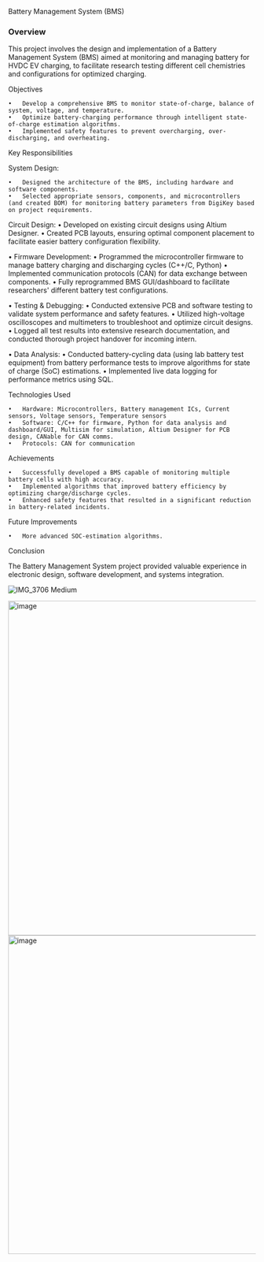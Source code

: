 
Battery Management System (BMS)

### Overview

This project involves the design and implementation of a Battery Management System (BMS) aimed at monitoring and managing battery for HVDC EV charging, to facilitate research testing different cell chemistries and configurations for optimized charging.

Objectives

	•	Develop a comprehensive BMS to monitor state-of-charge, balance of system, voltage, and temperature.
	•	Optimize battery-charging performance through intelligent state-of-charge estimation algorithms.
 	•	Implemented safety features to prevent overcharging, over-discharging, and overheating.

Key Responsibilities
	
System Design:

	•	Designed the architecture of the BMS, including hardware and software components.
	•	Selected appropriate sensors, components, and microcontrollers (and created BOM) for monitoring battery parameters from DigiKey based on project requirements.

Circuit Design:
	•	Developed on existing circuit designs using Altium Designer.
	•	Created PCB layouts, ensuring optimal component placement to facilitate easier battery configuration flexibility.
	
 •	Firmware Development:
	•	Programmed the microcontroller firmware to manage battery charging and discharging cycles (C++/C, Python)
	•	Implemented communication protocols (CAN) for data exchange between components.
	•	Fully reprogrammed BMS GUI/dashboard to facilitate researchers' different battery test configurations. 
	
 •	Testing & Debugging:
	•	Conducted extensive PCB and software testing to validate system performance and safety features.
	•	Utilized high-voltage oscilloscopes and multimeters to troubleshoot and optimize circuit designs.
	•	Logged all test results into extensive research documentation, and conducted thorough project handover for incoming intern.
	
 •	Data Analysis:
	•	Conducted battery-cycling data (using lab battery test equipment) from battery performance tests to improve algorithms for state of charge (SoC) estimations.
	•	Implemented live data logging for performance metrics using SQL.

Technologies Used

	•	Hardware: Microcontrollers, Battery management ICs, Current sensors, Voltage sensors, Temperature sensors
	•	Software: C/C++ for firmware, Python for data analysis and dashboard/GUI, Multisim for simulation, Altium Designer for PCB design, CANable for CAN comms.
	•	Protocols: CAN for communication

Achievements

	•	Successfully developed a BMS capable of monitoring multiple battery cells with high accuracy.
	•	Implemented algorithms that improved battery efficiency by optimizing charge/discharge cycles.
	•	Enhanced safety features that resulted in a significant reduction in battery-related incidents.

Future Improvements

	•	More advanced SOC-estimation algorithms.

Conclusion

The Battery Management System project provided valuable experience in electronic design, software development, and systems integration.

![IMG_3706 Medium](https://github.com/user-attachments/assets/91bd874a-6ca7-48d9-975f-f461081158dc)

<img width="679" alt="image" src="https://github.com/user-attachments/assets/3a8e27e9-1e69-4240-8655-6f7149ca3392">

<img width="647" alt="image" src="https://github.com/user-attachments/assets/c751a34b-20b0-4849-b24c-4e95e1ea7fdb">


